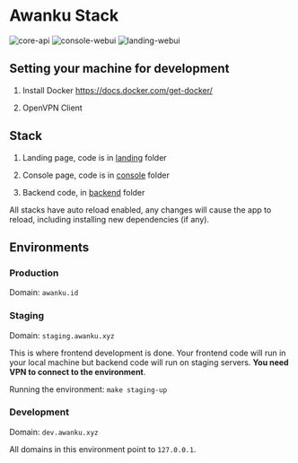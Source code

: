 Awanku Stack
============

![core-api](https://github.com/awanku/awanku/workflows/core-api/badge.svg?branch=master) ![console-webui](https://github.com/awanku/awanku/workflows/console-webui/badge.svg?branch=master) ![landing-webui](https://github.com/awanku/awanku/workflows/landing-webui/badge.svg?branch=master)

## Setting your machine for development

1. Install Docker https://docs.docker.com/get-docker/

1. OpenVPN Client

## Stack

1. Landing page, code is in [landing](landing) folder

2. Console page, code is in [console](console) folder

3. Backend code, in [backend](backend) folder

All stacks have auto reload enabled, any changes will cause the app to reload, including installing new dependencies (if any).

## Environments

### Production

Domain: `awanku.id`

### Staging

Domain: `staging.awanku.xyz`

This is where frontend development is done. Your frontend code will run in your local machine but backend code will run on staging servers. **You need VPN to connect to the environment**.

Running the environment: `make staging-up`

### Development

Domain: `dev.awanku.xyz`

All domains in this environment point to `127.0.0.1`.
